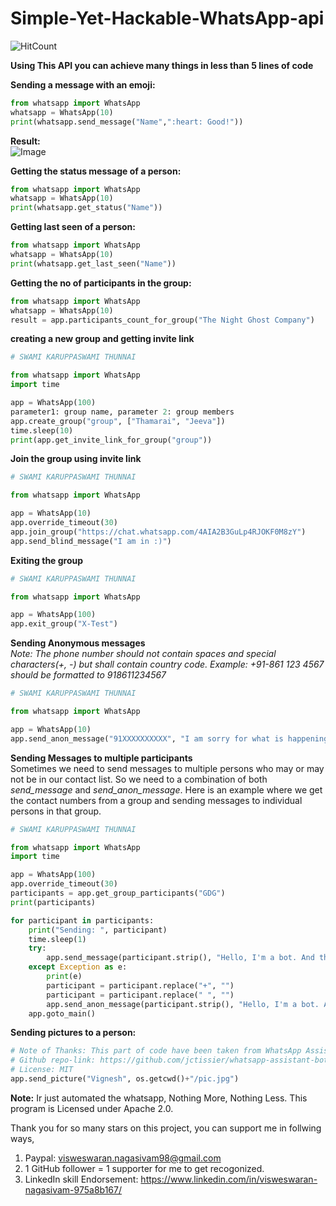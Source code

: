 # Simple-Yet-Hackable-WhatsApp-api
![HitCount](http://hits.dwyl.io/VISWESWARAN1998/SimpleYetHackableWhatsAppAPI.svg)

**Using This API you can achieve many things in less than 5 lines of code**

**Sending a message with an emoji:**

```python
from whatsapp import WhatsApp
whatsapp = WhatsApp(10)
print(whatsapp.send_message("Name",":heart: Good!"))  
```
**Result:** <br>
![Image](https://raw.githubusercontent.com/VISWESWARAN1998/Simple-Yet-Hackable-WhatsApp-api/master/Screenshot%20(747).png)

**Getting the status message of a person:**

```python
from whatsapp import WhatsApp
whatsapp = WhatsApp(10)
print(whatsapp.get_status("Name"))
```

**Getting last seen of a person:**

```python
from whatsapp import WhatsApp
whatsapp = WhatsApp(10)
print(whatsapp.get_last_seen("Name"))
```

**Getting the no of participants in the group:**

```python
from whatsapp import WhatsApp
whatsapp = WhatsApp(10)
result = app.participants_count_for_group("The Night Ghost Company")
```

**creating a new group and getting invite link**

```python
# SWAMI KARUPPASWAMI THUNNAI

from whatsapp import WhatsApp
import time

app = WhatsApp(100)
parameter1: group name, parameter 2: group members
app.create_group("group", ["Thamarai", "Jeeva"])
time.sleep(10)
print(app.get_invite_link_for_group("group"))
```

**Join the group using invite link**
```python
# SWAMI KARUPPASWAMI THUNNAI

from whatsapp import WhatsApp

app = WhatsApp(10)
app.override_timeout(30)
app.join_group("https://chat.whatsapp.com/4AIA2B3GuLp4RJOKF0M8zY")
app.send_blind_message("I am in :)")

```


**Exiting the group**
```python
# SWAMI KARUPPASWAMI THUNNAI

from whatsapp import WhatsApp

app = WhatsApp(100)
app.exit_group("X-Test")

```

**Sending Anonymous messages** </br>
*Note: The phone number should not contain spaces and special characters(+, -) but shall contain country code. Example: +91-861 123 4567 should be formatted to 918611234567*
```python
# SWAMI KARUPPASWAMI THUNNAI

from whatsapp import WhatsApp

app = WhatsApp(10)
app.send_anon_message("91XXXXXXXXXX", "I am sorry for what is happening sir! But I have no other choice.")
```

**Sending Messages to multiple participants** </br>
Sometimes we need to send messages to multiple persons who may or may not be in our contact list. So we need to a combination of both *send_message* and *send_anon_message*. Here is an example where we get the contact numbers from a group and sending messages to individual persons in that group.

```python
# SWAMI KARUPPASWAMI THUNNAI

from whatsapp import WhatsApp
import time

app = WhatsApp(100)
app.override_timeout(30)
participants = app.get_group_participants("GDG")
print(participants)

for participant in participants:
    print("Sending: ", participant)
    time.sleep(1)
    try:
        app.send_message(participant.strip(), "Hello, I'm a bot. And this is a research. Please ignore me and dont ping back")
    except Exception as e:
        print(e)
        participant = participant.replace("+", "")
        participant = participant.replace(" ", "")
        app.send_anon_message(participant.strip(), "Hello, I'm a bot. And this is a research. Please ignore me and dont ping back")
    app.goto_main()

```

**Sending pictures to a person:**

```python
# Note of Thanks: This part of code have been taken from WhatsApp Assistant bot by Jean-Claude Tissier(@jctissier).
# Github repo-link: https://github.com/jctissier/whatsapp-assistant-bot
# License: MIT
app.send_picture("Vignesh", os.getcwd()+"/pic.jpg")
```

**Note:** Ir just automated the whatsapp, Nothing More, Nothing Less. This program is Licensed under Apache 2.0. 

Thank you for so many stars on this project, you can support me in follwing ways,

1. Paypal: visweswaran.nagasivam98@gmail.com
2. 1 GitHub follower =  1 supporter for me to get recogonized.
3. LinkedIn skill Endorsement: https://www.linkedin.com/in/visweswaran-nagasivam-975a8b167/
